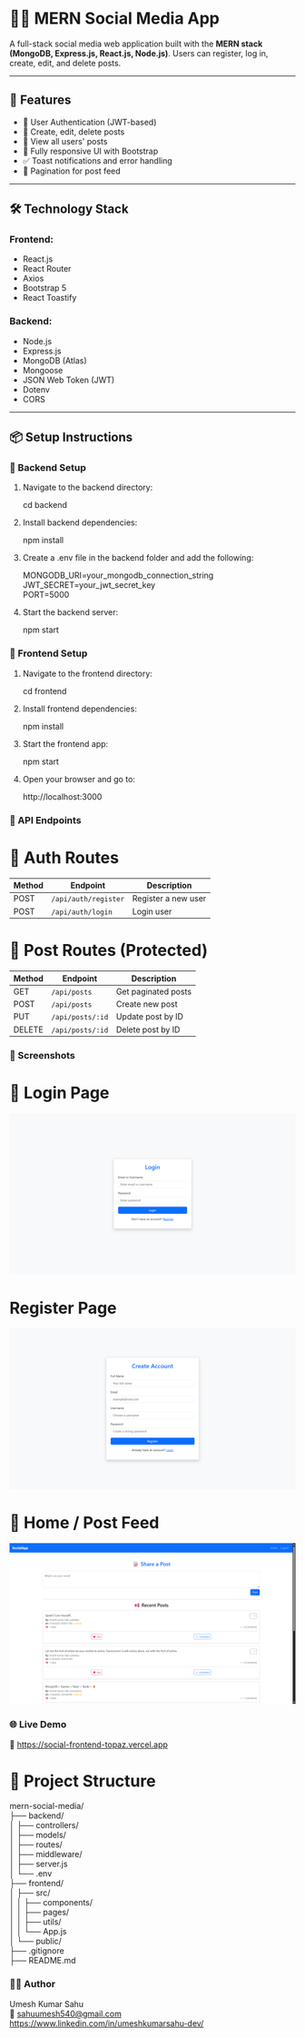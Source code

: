 # 🧑‍🤝 MERN Social Media App

A full-stack social media web application built with the **MERN stack (MongoDB, Express.js, React.js, Node.js)**. Users can register, log in, create, edit, and delete posts.

---

## 🚀 Features

- 🔐 User Authentication (JWT-based)
- 📝 Create, edit, delete posts
- 👥 View all users' posts
- 📱 Fully responsive UI with Bootstrap
- ✅ Toast notifications and error handling
- 🔁 Pagination for post feed

---

## 🛠️ Technology Stack

### Frontend:
- React.js
- React Router
- Axios
- Bootstrap 5
- React Toastify

### Backend:
- Node.js
- Express.js
- MongoDB (Atlas)
- Mongoose
- JSON Web Token (JWT)
- Dotenv
- CORS

---

## 📦 Setup Instructions

### 🔧 Backend Setup

1. Navigate to the backend directory:

   cd backend

2. Install backend dependencies:

    npm install

3. Create a .env file in the backend folder and add the following:  

    MONGODB_URI=your_mongodb_connection_string<br>
    JWT_SECRET=your_jwt_secret_key<br>
    PORT=5000<br>

4. Start the backend server:

    npm start

### 🎨 Frontend Setup

1. Navigate to the frontend directory:

    cd frontend

2. Install frontend dependencies:

    npm install

3. Start the frontend app:

    npm start

4. Open your browser and go to:

    http://localhost:3000
  

### 🧪 API Endpoints

# 🔐 Auth Routes
| Method | Endpoint             | Description         |
| ------ | -------------------- | ------------------- |
| POST   | `/api/auth/register` | Register a new user |
| POST   | `/api/auth/login`    | Login user          |

# 📝 Post Routes (Protected)
| Method | Endpoint         | Description         |
| ------ | ---------------- | ------------------- |
| GET    | `/api/posts`     | Get paginated posts |
| POST   | `/api/posts`     | Create new post     |
| PUT    | `/api/posts/:id` | Update post by ID   |
| DELETE | `/api/posts/:id` | Delete post by ID   |


### 📸 Screenshots

# 🔐 Login Page
![alt text](image.png)

# Register Page
![alt text](image-1.png)

# 📝 Home / Post Feed
![alt text](image-5.png)


### 🌐 Live Demo

🔗 https://social-frontend-topaz.vercel.app

# 📁 Project Structure

mern-social-media/<br>
├── backend/<br>
│   ├── controllers/<br>
│   ├── models/<br>
│   ├── routes/<br>
│   ├── middleware/<br>
│   ├── server.js<br>
│   └── .env<br>
├── frontend/<br>
│   ├── src/<br>
│   │   ├── components/<br>
│   │   ├── pages/<br>
│   │   ├── utils/<br>
│   │   └── App.js<br>
│   └── public/<br>
├── .gitignore<br>
├── README.md<br>


### 👨‍💻 Author

Umesh Kumar Sahu<br>
📧 sahuumesh540@gmail.com<br>
https://www.linkedin.com/in/umeshkumarsahu-dev/

